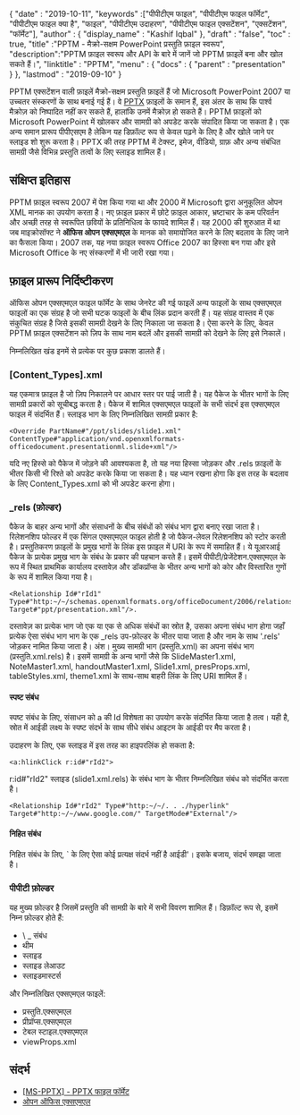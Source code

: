 {
  "date" : "2019-10-11",
  "keywords" :["पीपीटीएम फाइल", "पीपीटीएम फाइल फॉर्मेट", "पीपीटीएम फाइल क्या है", "फाइल", "पीपीटीएम उदाहरण", "पीपीटीएम फाइल एक्सटेंशन", "एक्सटेंशन", "फॉर्मेट"],
  "author" : {
    "display_name" : "Kashif Iqbal"
},
  "draft" : "false",
  "toc" : true,
  "title" :"PPTM - मैक्रो-सक्षम PowerPoint प्रस्तुति फ़ाइल स्वरूप",
  "description":"PPTM फ़ाइल स्वरूप और API के बारे में जानें जो PPTM फ़ाइलें बना और खोल सकते हैं।",
  "linktitle" : "PPTM",
  "menu" : {
    "docs" : {
      "parent" : "presentation"
}
},
  "lastmod" : "2019-09-10"
}

PPTM एक्सटेंशन वाली फ़ाइलें मैक्रो-सक्षम प्रस्तुति फ़ाइलें हैं जो Microsoft PowerPoint 2007 या उच्चतर संस्करणों के साथ बनाई गई हैं। वे [PPTX](/hi/presentation/pptx/) फ़ाइलों के समान हैं, इस अंतर के साथ कि पार्श्व मैक्रोज़ को निष्पादित नहीं कर सकते हैं, हालांकि उनमें मैक्रोज़ हो सकते हैं। PPTM फ़ाइलों को Microsoft PowerPoint में खोलकर और सामग्री को अपडेट करके संपादित किया जा सकता है। एक अन्य समान प्रारूप पीपीएसएम है लेकिन यह डिफ़ॉल्ट रूप से केवल पढ़ने के लिए है और खोले जाने पर स्लाइड शो शुरू करता है। PPTX की तरह PPTM में टेक्स्ट, इमेज, वीडियो, ग्राफ़ और अन्य संबंधित सामग्री जैसे विभिन्न प्रस्तुति तत्वों के लिए स्लाइड शामिल हैं।

## संक्षिप्त इतिहास ##

PPTM फ़ाइल स्वरूप 2007 में पेश किया गया था और 2000 में Microsoft द्वारा अनुकूलित ओपन XML मानक का उपयोग करता है। नए फ़ाइल प्रकार में छोटे फ़ाइल आकार, भ्रष्टाचार के कम परिवर्तन और अच्छी तरह से स्वरूपित छवियों के प्रतिनिधित्व के फायदे शामिल हैं। यह 2000 की शुरुआत में था जब माइक्रोसॉफ्ट ने **ऑफिस ओपन एक्सएमएल** के मानक को समायोजित करने के लिए बदलाव के लिए जाने का फैसला किया। 2007 तक, यह नया फ़ाइल स्वरूप Office 2007 का हिस्सा बन गया और इसे Microsoft Office के नए संस्करणों में भी जारी रखा गया।

## फ़ाइल प्रारूप निर्दिष्टीकरण ##

ऑफिस ओपन एक्सएमएल फाइल फॉर्मेट के साथ जेनरेट की गई फाइलें अन्य फाइलों के साथ एक्सएमएल फाइलों का एक संग्रह है जो सभी घटक फाइलों के बीच लिंक प्रदान करती हैं। यह संग्रह वास्तव में एक संकुचित संग्रह है जिसे इसकी सामग्री देखने के लिए निकाला जा सकता है। ऐसा करने के लिए, केवल PPTM फ़ाइल एक्सटेंशन को ज़िप के साथ नाम बदलें और इसकी सामग्री को देखने के लिए इसे निकालें।

निम्नलिखित खंड इनमें से प्रत्येक पर कुछ प्रकाश डालते हैं।

### [Content_Types].xml ###

यह एकमात्र फ़ाइल है जो ज़िप निकालने पर आधार स्तर पर पाई जाती है। यह पैकेज के भीतर भागों के लिए सामग्री प्रकारों को सूचीबद्ध करता है। पैकेज में शामिल एक्सएमएल फाइलों के सभी संदर्भ इस एक्सएमएल फाइल में संदर्भित हैं। स्लाइड भाग के लिए निम्नलिखित सामग्री प्रकार है:
```
<Override PartName#"/ppt/slides/slide1.xml" ContentType#"application/vnd.openxmlformats-officedocument.presentationml.slide+xml"/>
```
यदि नए हिस्से को पैकेज में जोड़ने की आवश्यकता है, तो यह नया हिस्सा जोड़कर और .rels फ़ाइलों के भीतर किसी भी रिश्ते को अपडेट करके किया जा सकता है। यह ध्यान रखना होगा कि इस तरह के बदलाव के लिए Content_Types.xml को भी अपडेट करना होगा।

### \_rels (फ़ोल्डर) ###

पैकेज के बाहर अन्य भागों और संसाधनों के बीच संबंधों को संबंध भाग द्वारा बनाए रखा जाता है। रिलेशनशिप फोल्डर में एक सिंगल एक्सएमएल फाइल होती है जो पैकेज-लेवल रिलेशनशिप को स्टोर करती है। प्रस्तुतिकरण फ़ाइलों के प्रमुख भागों के लिंक इस फ़ाइल में URI के रूप में समाहित हैं। ये यूआरआई पैकेज के प्रत्येक प्रमुख भाग के संबंध के प्रकार की पहचान करते हैं। इसमें पीपीटी/प्रेजेंटेशन.एक्सएमएल के रूप में स्थित प्राथमिक कार्यालय दस्तावेज़ और डॉकप्रॉप्स के भीतर अन्य भागों को कोर और विस्तारित गुणों के रूप में शामिल किया गया है।
```
<Relationship Id#"rId1" Type#"http:~/~/schemas.openxmlformats.org/officeDocument/2006/relationships/officeDocument" Target#"ppt/presentation.xml"/>.
```
दस्तावेज़ का प्रत्येक भाग जो एक या एक से अधिक संबंधों का स्रोत है, उसका अपना संबंध भाग होगा जहाँ प्रत्येक ऐसा संबंध भाग भाग के एक \_rels उप-फ़ोल्डर के भीतर पाया जाता है और नाम के साथ '.rels' जोड़कर नामित किया जाता है। अंश। मुख्य सामग्री भाग (प्रस्तुति.xml) का अपना संबंध भाग (प्रस्तुति.xml.rels) है। इसमें सामग्री के अन्य भागों जैसे कि SlideMaster1.xml, NoteMaster1.xml, handoutMaster1.xml, Slide1.xml, presProps.xml, tableStyles.xml, theme1.xml के साथ-साथ बाहरी लिंक के लिए URI शामिल हैं।

#### स्पष्ट संबंध ####

स्पष्ट संबंध के लिए, संसाधन को a की Id विशेषता का उपयोग करके संदर्भित किया जाता है<Relationship> तत्व। यही है, स्रोत में आईडी लक्ष्य के स्पष्ट संदर्भ के साथ सीधे संबंध आइटम के आईडी पर मैप करता है।

उदाहरण के लिए, एक स्लाइड में इस तरह का हाइपरलिंक हो सकता है:
```
<a:hlinkClick r:id#"rId2">
```
r:id#"rId2" स्लाइड (slide1.xml.rels) के संबंध भाग के भीतर निम्नलिखित संबंध को संदर्भित करता है।
```
<Relationship Id#"rId2" Type#"http:~/~/. . ./hyperlink" Target#"http:~/~/www.google.com/" TargetMode#"External"/>
```
#### निहित संबंध ####

निहित संबंध के लिए, ` के लिए ऐसा कोई प्रत्यक्ष संदर्भ नहीं है<Relationship> आईडी'। इसके बजाय, संदर्भ समझा जाता है।

### पीपीटी फ़ोल्डर ###

यह मुख्य फ़ोल्डर है जिसमें प्रस्तुति की सामग्री के बारे में सभी विवरण शामिल हैं। डिफ़ॉल्ट रूप से, इसमें निम्न फ़ोल्डर होते हैं:

* \ _ संबंध
* थीम
* स्लाइड
* स्लाइड लेआउट
* स्लाइडमास्टर्स

और निम्नलिखित एक्सएमएल फाइलें:

* प्रस्तुति.एक्सएमएल
* प्रीप्रॉप्स.एक्सएमएल
* टेबल स्टाइल.एक्सएमएल
* viewProps.xml

## संदर्भ ##

* [[MS-PPTX] - PPTX फाइल फॉर्मेट](https://msdn.microsoft.com/en-us/library/dd926741(v#office.12).aspx)
* [ओपन ऑफिस एक्सएमएल](http://officeopenxml.com/anatomyofOOXML-pptx.php)

